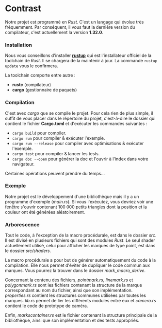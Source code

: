 # Contrast

[//]: # (Contrast is a Rust crate developed as part of the Bordeaux computer science Master.)

Notre projet est programmé en *Rust*. C'est un langage qui évolue très fréquemment.
Par conséquent, il vous faut la dernière version du compilateur, c'est actuellement la
version **1.32.0**.


### Installation
Nous vous conseillons d'installer [**rustup**](https://rustup.rs/) qui est l'installateur
officiel de la toolchain de *Rust*. Il se chargera de la maintenir à jour.
La commande ```rustup update``` vous le confirmera.

La toolchain comporte entre autre :
* **rustc** (compilateur)
* **cargo** (gestionnaire de paquets)

### Compilation
C'est avec *cargo* que se compile le projet. Pour cela rien de plus simple, il suffit de vous
placer dans le répertoire du projet, c'est-à-dire le dossier qui contient le fichier **Cargo.toml**
et d'exécuter les commandes suivantes :
* ```cargo build``` pour compiler.
* ```cargo run``` pour compiler & exécuter l'exemple.
* ```cargo run --release``` pour compiler avec optimisations & exécuter l'exemple.
* ```cargo test``` pour compiler & lancer les tests.
* ```cargo doc --open``` pour générer la doc et l'ouvrir à l'index dans votre navigateur.

Certaines opérations peuvent prendre du temps...

### Exemple
Notre projet est le développement d'une bibliothèque mais il y a un programme d'exemple (*main.rs*).
Si vous l'exécutez, vous devriez voir une fenêtre s'ouvrir contenant 100 000 petits triangles dont 
la position et la couleur ont été générées aléatoirement.

### Arborescence
Tout le code, à l'exception de la macro procédurale, est dans le dossier *src*. Il est divisé en 
plusieurs fichiers qui sont des modules *Rust*. Le seul shader actuellement utilisé, celui pour afficher
les marques de type point, est dans le dossier *src/shaders*.

La macro procédurale a pour but de générer automatiquement du code à la compilation.
Elle nous permet d'éviter de dupliquer le code commun aux marques. Vous pourrez la trouver dans
le dossier *mark_macro_derive*.

Concernant la contenu des fichiers, *pointmark.rs*, *linemark.rs* et *polygonmark.rs* sont les fichiers
contenant la structure de la marque correspondant au nom du fichier, ainsi que son implémentation.
*properties.rs* contient les structures communes utilisées par toutes les marques.
*lib.rs* permet de lier les différents modules entre eux et *camera.rs* contient le code de prototype de caméra.

Enfin, *markscontainer.rs* est le fichier contenant la structure principale de la bibliothèque, ainsi que son
implémentation et des tests appropriés.